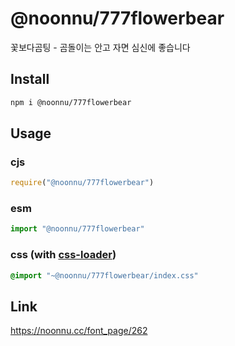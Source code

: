 # @noonnu/777flowerbear
꽃보다곰팅 - 곰돌이는 안고 자면 심신에 좋습니다

## Install
```sh
npm i @noonnu/777flowerbear
```
## Usage
### cjs
```js
require("@noonnu/777flowerbear")
```
### esm
```js
import "@noonnu/777flowerbear"
```
### css (with [css-loader](https://github.com/webpack-contrib/css-loader))
```css
@import "~@noonnu/777flowerbear/index.css"
```

## Link
https://noonnu.cc/font_page/262